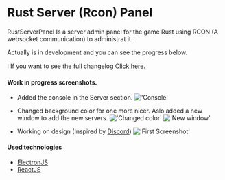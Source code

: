 # Rust Server (Rcon) Panel

RustServerPanel Is a server admin panel for the game Rust using RCON (A websocket communication) to administrat it.

Actually is in development and you can see the progress below.

ℹ If you want to see the full changelog [Click here](https://github.com/iSnakeBuzz/RustRconPanel/blob/master/CHANGELOG.md "CHANGELOG.MD").

#### Work in progress screenshots.

- Added the console in the Server section.
  !['Console'](https://i.imgur.com/idCb8bD.png)

- Changed background color for one more nicer. Aslo added a new window to add the new servers.
  !['Changed color'](https://i.imgur.com/5EBMNZT.png)
  !['New window'](https://i.imgur.com/9DxBHnR.png)

- Working on design (Inspired by [Discord](http://discord.com/))
  !['First Screenshot'](https://i.imgur.com/KF1U9fb.png)

#### Used technologies

- [ElectronJS](https://electronjs.org/)
- [ReactJS](https://create-react-app.dev/)
